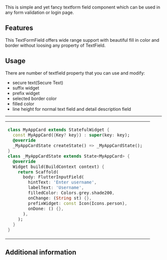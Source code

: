 <!--
This README describes the package. If you publish this package to pub.dev,
this README's contents appear on the landing page for your package.

For information about how to write a good package README, see the guide for
[writing package pages](https://dart.dev/guides/libraries/writing-package-pages).

For general information about developing packages, see the Dart guide for
[creating packages](https://dart.dev/guides/libraries/create-library-packages)
and the Flutter guide for
[developing packages and plugins](https://flutter.dev/developing-packages).
-->

This is simple and yet fancy textform field component which can be used in any form validation or login page.

## Features

This TextFormField offers wide range support with beautiful fill in color and border without loosing any property of TextField.

## Usage

There are number of textfield property that you can use and modify:

- secure text(Secure Text)
- suffix widget
- prefix widget
- selected border color
- filled color
- line height for normal text field and detail description field

<hr>
<table>
<tr>
<td>

```dart
class MyAppCard extends StatefulWidget {
  const MyAppCard({Key? key}) : super(key: key);
  @override
  _MyAppCardState createState() => _MyAppCardState();
}
class _MyAppCardState extends State<MyAppCard> {
  @override
  Widget build(BuildContext context) {
    return Scaffold(
      body: FlutterInputField(
        hintText: 'Enter username',
        labelText: 'Username',
        filledColor: Colors.grey.shade200,
        onChange: (String st) {},
        prefixWidget: const Icon(Icons.person),
        onDone: () {},
      ),
    );
  }
}
```

</td>
<td>
<img src="https://user-images.githubusercontent.com/70257658/150630746-322533c7-7faf-4cce-8d1b-6deeaf2a7d1e.png" alt="">
</td>
</tr>
</table>

<!-- to `/example` folder.

```dart
const like = 'sample';
```  -->

## Additional information
